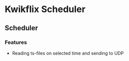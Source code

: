 # Kwikflix Scheduler
## Scheduler

### Features

* Reading ts-files on selected time and sending to UDP
